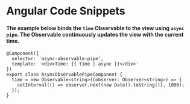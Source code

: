 # Angular Code Snippets

#### The example below binds the `time` Observable to the view using `async pipe`. The Observable continuously updates the view with the current time.

```
@Component({
  selector: 'async-observable-pipe',
  template: '<div>Time: {{ time | async }}</div>'
})
export class AsyncObservablePipeComponent {
  time = new Observable<string>((observer: Observer<string>) => {
    setInterval(() => observer.next(new Date().toString()), 1000);
  });
}
```


